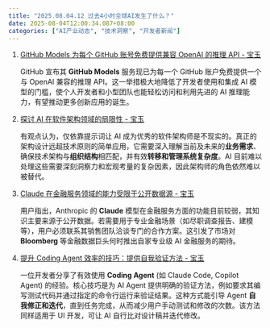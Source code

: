 ```yaml
---
title: "2025.08.04.12 过去4小时全球AI发生了什么？"
date: 2025-08-04T12:00:34.087+08:00
categories: ["AI产业动态", "技术洞察", "开发者新闻"]
---
```


1. [GitHub Models 为每个 GitHub 账号免费提供兼容 OpenAI 的推理 API - 宝玉](https://x.com/dotey/status/1952182847961219153)

   GitHub 宣布其 **GitHub Models** 服务现已为每一个 GitHub 账户免费提供一个与 OpenAI 兼容的推理 API。这一举措极大地降低了开发者使用和集成 AI 模型的门槛，使个人开发者和小型团队也能轻松访问和利用先进的 AI 推理能力，有望推动更多创新应用的诞生。

2. [探讨 AI 在软件架构领域的局限性 - 宝玉](https://x.com/dotey/status/1952177152331301278)

   有观点认为，仅依靠提示词让 AI 成为优秀的软件架构师是不现实的。真正的架构设计远超技术原则的简单应用，它需要深入理解当前及未来的**业务需求**、确保技术架构与**组织结构**相匹配，并有效**转移和管理系统复杂度**。AI 目前难以处理这些需要深刻洞察力和宏观考量的复杂因素，因此架构师的角色依然难以被替代。

3. [Claude 在金融服务领域的能力受限于公开数据源 - 宝玉](https://x.com/dotey/status/1952199748418757010)

   用户指出，Anthropic 的 **Claude** 模型在金融服务方面的功能目前较弱，其知识主要来源于公开数据。若需要用于专业金融场景（如尽职调查报告、建模等），用户必须联系其销售团队洽谈专门的合作方案。这引发了市场对 **Bloomberg** 等金融数据巨头何时推出自家专业级 AI 金融服务的期待。

4. [提升 Coding Agent 效率的技巧：提供自我验证方法 - 宝玉](https://x.com/dotey/status/1952171388015370408)

   一位开发者分享了有效使用 **Coding Agent** (如 Claude Code, Copilot Agent) 的经验。核心技巧是为 AI Agent 提供明确的验证方法，例如要求其编写测试代码并通过指定的命令行运行来验证结果。这种方式能引导 Agent **自我修正和迭代**，直到任务完成，从而减少用户手动测试和修改的次数。该方法同样适用于 UI 开发，可让 AI 自行比对设计稿并迭代修改。